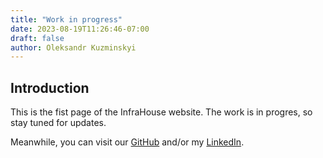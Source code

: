 ```yaml
---
title: "Work in progress"
date: 2023-08-19T11:26:46-07:00
draft: false
author: Oleksandr Kuzminskyi
---
```


## Introduction

This is the fist page of the InfraHouse website. The work is in progres,
so stay tuned for updates.

Meanwhile, you can visit our [GitHub](https://github.com/infrahouse)
and/or my [LinkedIn](https://www.linkedin.com/in/akuzminsky/).
